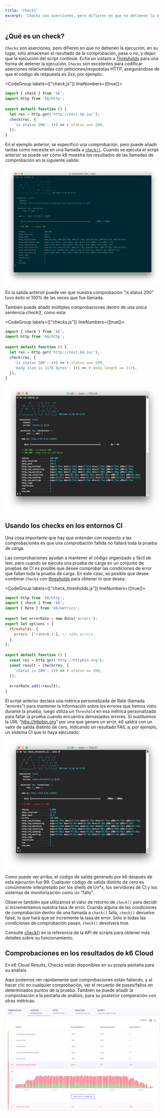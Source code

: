 ```yaml
---
title: 'Checks'
excerpt: 'Checks son aserciones, pero difieren en que no detienen la ejecución, en su lugar, sólo almacenan el resultado de la comprobación, pase o no, y dejan que la ejecución del script continúe.'
---
```


## ¿Qué es un check?


`Checks` son aserciones, pero difieren en que no detienen la ejecución, en su lugar, sólo almacenan el resultado de la comprobación, pase o no, y dejan que la ejecución del script continúe. Echa un vistazo a [Thresholds](/es/usando-k6/thresholds/) para una forma de detener la ejecución. `Checks` son excelentes para codificar aserciones relacionadas con peticiones/respuestas HTTP, asegurándose de que el código de respuesta es 2xx, por ejemplo:

<CodeGroup labels={["check.js"]} lineNumbers={[true]}>

```javascript
import { check } from 'k6';
import http from 'k6/http';

export default function () {
  let res = http.get('http://test.k6.io/');
  check(res, {
    'is status 200': (r) => r.status === 200,
  });
}
```

</CodeGroup>

En el ejemplo anterior, se especificó una comprobación, pero puede añadir tantas como necesite en una llamada a [`check()`](/javascript-api/k6/check-val-sets-tags). Cuando se ejecuta el script anterior se puede ver cómo k6 muestra los resultados de las llamadas de comprobación en la siguiente salida:

![salida check](images/Checks/check-output.png)

En la salida anterior puede ver que nuestra comprobación "is status 200" tuvo éxito el 100% de las veces que fue llamada.

También puede añadir múltiples comprobaciones dentro de una única sentencia check(), como esta:


<CodeGroup labels={["checks.js"]} lineNumbers={[true]}>

```javascript
import { check } from 'k6';
import http from 'k6/http';

export default function () {
  let res = http.get('http://test.k6.io/');
  check(res, {
    'is status 200': (r) => r.status === 200,
    'body size is 1176 bytes': (r) => r.body.length == 1176,
  });
}
```

</CodeGroup>

![multiple checks output](images/Checks/multiple-checks-output.png)

## Usando los checks en los entornos CI


Una cosa importante que hay que entender con respecto a las comprobaciones es que una comprobación fallida no fallará toda la prueba de carga.

Las comprobaciones ayudan a mantener el código organizado y fácil de leer, pero cuando se ejecuta una prueba de carga en un conjunto de pruebas de CI es posible que desee comprobar las condiciones de error que fallan toda la prueba de carga. En este caso, es posible que desee combinar `Checks` con [thresholds](/es/usando-k6/thresholds/) para obtener lo que desea:

<CodeGroup labels={["check_thresholds.js"]} lineNumbers={[true]}>

```javascript
import http from 'k6/http';
import { check } from 'k6';
import { Rate } from 'k6/metrics';

export let errorRate = new Rate('errors');
export let options = {
  thresholds: {
    errors: ['rate<0.1'], // <10% errors
  },
};

export default function () {
  const res = http.get('http://httpbin.org');
  const result = check(res, {
    'status is 200': (r) => r.status == 200,
  });

  errorRate.add(!result);
}
```

</CodeGroup>

El script anterior declara una métrica personalizada de Rate (llamada "errores") para mantener la información sobre los errores que hemos visto durante la prueba, luego utiliza un `Threshold` en esa métrica personalizada para fallar la prueba cuando encuentra demasiados errores. Si sustituimos la URL "http://httpbin.org" por una que genere un error, k6 saldrá con un valor de salida distinto de cero, indicando un resultado FAIL a, por ejemplo, un sistema CI que lo haya ejecutado:

![threshold results](images/Checks/threshold-results.png)

Como puede ver arriba, el código de salida generado por k6 después de esta ejecución fue 99. Cualquier código de salida distinto de cero es comúnmente interpretado por los shells de Un*x, los servidores de CI y los sistemas de monitorización como un "fallo".

Observe también que utilizamos el valor de retorno de `check()` para decidir si incrementamos nuestra tasa de error. Cuando alguna de las condiciones de comprobación dentro de una llamada a `check()` falla, `check()` devuelve false, lo que hará que se incremente la tasa de error. Sólo si todas las condiciones de comprobación pasan, `check()` devolverá true.

Consulte [check()](/javascript-api/k6/check-val-sets-tags) en la referencia de la API de scripts para obtener más detalles sobre su funcionamiento.

## Comprobaciones en los resultados de k6 Cloud


En k6 Cloud Results, Checks están disponibles en su propia pestaña para su análisis.

Aquí podemos ver rápidamente qué comprobaciones están fallando, y al hacer clic en cualquier comprobación, ver el recuento de pases/fallos en determinados puntos de la prueba. También se puede añadir la comprobación a la pestaña de análisis, para su posterior comparación con otras métricas.

![Pestaña de Checks en k6 Cloud](./images/Checks/cloud-insights-checks-tab.png)
